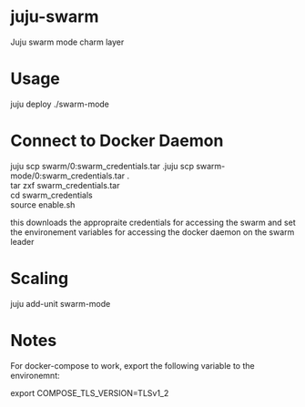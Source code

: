 # juju-swarm

Juju swarm mode charm layer 

# Usage

juju deploy ./swarm-mode

# Connect to Docker Daemon

juju scp swarm/0:swarm_credentials.tar .juju scp swarm-mode/0:swarm_credentials.tar . <br />
tar zxf swarm_credentials.tar<br />
cd swarm_credentials<br />
source enable.sh<br />

this downloads the appropraite credentials for accessing the swarm and set the environement variables for accessing the docker daemon on the swarm leader

# Scaling

juju add-unit swarm-mode

# Notes

For docker-compose to work, export the following variable to the environemnt:

export COMPOSE_TLS_VERSION=TLSv1_2
